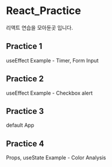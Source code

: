# React_Practice
리액트 연습을 모아둔곳 입니다.


## Practice 1
useEffect Example - Timer, Form Input 

## Practice 2
useEffect Example - Checkbox alert

## Practice 3
default App

## Practice 4 
Props, useState Example - Color Analysis 
